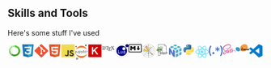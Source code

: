 <!---
BGraham89/BGraham89 is a ✨ special ✨ repository because its `README.md` (this file) appears on your GitHub profile.
You can click the Preview link to take a look at your changes.
--->

## Skills and Tools

Here's some stuff I've used  

<div style="display: flex">
  <a href="https://www.anaconda.com/" target="_blank"><img src="./techstack/anaconda.svg" width="32"></a>
  <a href="https://developer.mozilla.org/en-US/docs/Web/CSS" target="_blank"><img src="./techstack/css.svg" width="32"></a>
  <a href="https://git-scm.com/" target="_blank"><img src="./techstack/git.svg" width="32"></a>
  <a href="https://developer.mozilla.org/en-US/docs/Web/HTML" target="_blank"><img src="./techstack/html.svg" width="32"></a>
  <a href="https://developer.mozilla.org/en-US/docs/Web/JavaScript" target="_blank"><img src="./techstack/javascript.svg" width="32"></a>
  <a href="https://jupyter.org/" target="_blank"><img src="./techstack/jupyter.svg" width="32"></a>
  <a href="https://keras.io/" target="_blank"><img src="./techstack/keras.svg" width="32"></a>
  <a href="https://www.latex-project.org/" target="_blank"><img src="./techstack/latex.svg" width="32"></a>
  <a href="https://www.lua.org/" target="_blank"><img src="./techstack/lua.svg" width="32"></a>
  <a href="https://daringfireball.net/projects/markdown/" target="_blank"><img src="./techstack/markdown.svg" width="32"></a>
  <a href="https://matplotlib.org/" target="_blank"><img src="./techstack/matplotlib.svg" width="32"></a>
  <a href="https://notepad-plus-plus.org/" target="_blank"><img src="./techstack/notepad++.svg" width="32"></a>
  <a href="https://numpy.org/" target="_blank"><img src="./techstack/numpy.svg" width="32"></a>
  <a href="https://www.python.org/" target="_blank"><img src="./techstack/python.svg" width="32"></a>
  <a href="https://reactjs.org/" target="_blank"><img src="./techstack/react.svg" width="32"></a>
  <a href="https://en.wikipedia.org/wiki/Regular_expression" target="_blank"><img src="./techstack/regex.svg" width="32"></a>
  <a href="https://sass-lang.com/" target="_blank"><img src="./techstack/sass.svg" width="32"></a>
  <a href="https://scikit-learn.org/stable/" target="_blank"><img src="./techstack/scikit-learn.svg" width="32"></a>
  <a href="https://code.visualstudio.com/" target="_blank"><img src="./techstack/vscode.svg" width="32"></a>
</div>
